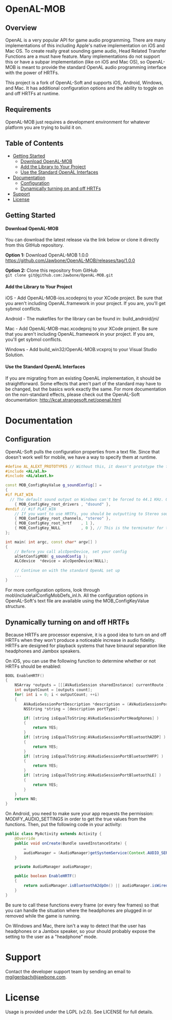 OpenAL-MOB
==========

## Overview

OpenAL is a very popular API for game audio programming. There are many implementations of this including Apple's native implementation on iOS and Mac OS. To create really great sounding game audio, Head Related Transfer Functions are a must have feature. Many implementations do not support this or have a subpar implementation (like on iOS and Mac OS), so OpenAL-MOB is meant to provide the standard OpenAL audio programming interface with the power of HRTFs. 

This project is a fork of OpenAL-Soft and supports iOS, Android, Windows, and Mac. It has additional configuration options and the ability to toggle on and off HRTFs at runtime. 

## Requirements

OpenAL-MOB just requires a development environment for whatever platform you are trying to build it on. 

## Table of Contents

- [Getting Started](#getting-started)
  - [Download OpenAL-MOB](#download-openal-mob)
  - [Add the Library to Your Project](#add-the-library-to-your-project)
  - [Use the Standard OpenAL Interfaces](#use-the-standard-openal-interfaces)
- [Documentation](#documentation)
  - [Configuration](#configuration)
  - [Dynamically turning on and off HRTFs](#dynamically-turning-on-and-off-hrtfs)
- [Support](#support)
- [License](#license)

## Getting Started

#### Download OpenAL-MOB

You can download the latest release via the link below or clone it directly from this GitHub repository.

**Option 1:** Download OpenAL-MOB 1.0.0  
https://github.com/Jawbone/OpenAL-MOB/releases/tag/1.0.0

**Option 2:** Clone this repository from GitHub  
`git clone git@github.com:Jawbone/OpenAL-MOB.git`

#### Add the Library to Your Project

iOS - Add OpenAL-MOB-ios.xcodeproj to your XCode project. Be sure that you aren't including OpenAL.framework in your project. If you are, you'll get sybmol conflicts. 

Android - The makefiles for the library can be found in: build_android/jni/

Mac - Add OpenAL-MOB-mac.xcodeproj to your XCode project. Be sure that you aren't including OpenAL.framework in your project. If you are, you'll get sybmol conflicts. 

Windows - Add build_win32/OpenAL-MOB.vcxproj to your Visual Studio Solution.


#### Use the Standard OpenAL Interfaces

If you are migrating from an existing OpenAL implementation, it should be straightforward. Some effects that aren't part of the standard may have to be changed, but the basics work exactly the same. For more documentation on the non-standard effects, please check out the OpenAL-Soft documentation: http://kcat.strangesoft.net/openal.html

# Documentation

## Configuration

OpenAL-Soft pulls the configuration properties from a text file. Since that doesn't work well for mobile, we have a way to specify them at runtime. 

``` C++
#define AL_ALEXT_PROTOTYPES // Without this, it doesn't prototype the functions that OpenAL-Mob adds to the reference implementation. 
#include <AL/al.h>
#include <AL/alext.h>

const MOB_ConfigKeyValue g_soundConfig[] =
{
#if PLAT_WIN
  // The default sound output on Windows can't be forced to 44.1 KHz. Outputting at 44.1 KHz is essential to support HRTF, so adding this is on Windows is a good idea
	{ MOB_ConfigKey_root_drivers , "dsound" }, 
#endif // #if PLAT_WIN
	// If you want to use HRTFs, you should be outputting to Stereo sound
	{ MOB_ConfigKey_root_channels, "stereo" },
	{ MOB_ConfigKey_root_hrtf    , 1 },
	{ MOB_ConfigKey_NULL         , 0 }, // This is the terminator for the config array
};

int main( int argc, const char* argv[] )
{
	// Before you call alcOpenDevice, set your config
	alSetConfigMOB( g_soundConfig );
	ALCdevice  *device = alcOpenDevice(NULL);
	
	// Continue on with the standard OpenAL set up
	...
}

```
For more configuration options, look through mob\Include\alConfigMobDefs_inl.h. All the configuration options in OpenAL-Soft's text file are available using the MOB_ConfigKeyValue structure. 

## Dynamically turning on and off HRTFs
Because HRTFs are processor expensive, it is a good idea to turn on and off HRTFs when they won't produce a noticeable increase in audio fidelity. HRTFs are designed for playback systems that have binaural separation like headphones and Jambox speakers. 

On iOS, you can use the following function to determine whether or not HRTFs should be enabled:

``` objective-c
BOOL EnableHRTF()
{
    NSArray *outputs = [[[AVAudioSession sharedInstance] currentRoute ] outputs ];
    int outputCount = [outputs count];
    for( int i = 0; i < outputCount; ++i)
    {
        AVAudioSessionPortDescription *description = (AVAudioSessionPortDescription*)[outputs objectAtIndex:i];
        NSString *string = [description portType];

        if( [string isEqualToString:AVAudioSessionPortHeadphones] )
        {
            return YES;
        }
        if( [string isEqualToString:AVAudioSessionPortBluetoothA2DP] )
        {
            return YES;
        }
        if( [string isEqualToString:AVAudioSessionPortBluetoothHFP] )
        {
            return YES;
        }
        if( [string isEqualToString:AVAudioSessionPortBluetoothLE] )
        {
            return YES;
        }
    }
    return NO;
}
```

On Android, you need to make sure your app requests the permission: MODIFY_AUDIO_SETTINGS in order to get the true values from the functions. Then, put the following code in your activity:
``` java
public class MyActivity extends Activity {
    @Override
    public void onCreate(Bundle savedInstanceState) {
        …
        audioManager = (AudioManager)getSystemService(Context.AUDIO_SERVICE);
    }

    private AudioManager audioManager;

    public boolean EnableHRTF()
    {
        return audioManager.isBluetoothA2dpOn() || audioManager.isWiredHeadsetOn();
    }
}
```

Be sure to call these functions every frame (or every few frames) so that you can handle the situation where the headphones are plugged in or removed while the game is running.

On Windows and Mac, there isn't a way to detect that the user has headphones or a Jambox speaker, so your should probably expose the setting to the user as a "headphone" mode. 

# Support

Contact the developer support team by sending an email to mgilgenbach@jawbone.com.

# License

Usage is provided under the LGPL (v2.0). See LICENSE for full details.
